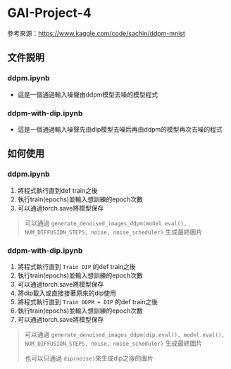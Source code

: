 # GAI-Project-4
參考來源：https://www.kaggle.com/code/sachin/ddpm-mnist

## 文件説明
### ddpm.ipynb
- 這是一個通過輸入噪聲由ddpm模型去噪的模型程式

### ddpm-with-dip.ipynb
- 這是一個通過輸入噪聲先由dip模型去噪后再由ddpm的模型再次去噪的程式

## 如何使用
### ddpm.ipynb
1. 將程式執行直到def train之後
2. 執行train(epochs)並輸入想訓練的epoch次數
3. 可以通過torch.save將模型保存
> 可以通過 ```generate_denoised_images_ddpm(model.eval(), NUM_DIFFUSION_STEPS, noise, noise_scheduler)``` 生成最終圖片

### ddpm-with-dip.ipynb
1. 將程式執行直到 `Train DIP` 的def train之後
2. 執行train(epochs)並輸入想訓練的epoch次數
3. 可以通過torch.save將模型保存
4. 將dip載入或直接接著原來的dip使用
5. 將程式執行直到 `Train DDPM + DIP` 的def train之後
6. 執行train(epochs)並輸入想訓練的epoch次數
7. 可以通過torch.save將模型保存
> 可以通過 ```generate_denoised_images_ddpm(dip.eval(), model.eval(), NUM_DIFFUSION_STEPS, noise, noise_scheduler)``` 生成最終圖片
> 
> 也可以只通過 ```dip(noise)```來生成dip之後的圖片
